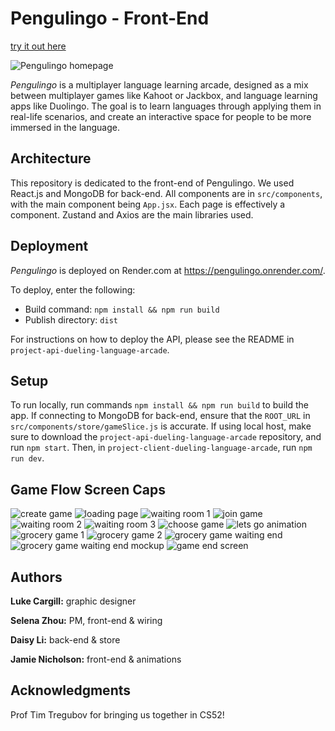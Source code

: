 # Pengulingo - Front-End

[try it out here](https://pengulingo.onrender.com/)

![Pengulingo homepage](./assets/homepage.png)

_Pengulingo_ is a multiplayer language learning arcade, designed as a mix between multiplayer games like Kahoot or Jackbox, and language learning apps like Duolingo. The goal is to learn languages through applying them in real-life scenarios, and create an interactive space for people to be more immersed in the language.

## Architecture

This repository is dedicated to the front-end of Pengulingo. We used React.js and MongoDB for back-end. All components are in `src/components`, with the main component being `App.jsx`. Each page is effectively a component. Zustand and Axios are the main libraries used.

## Deployment

_Pengulingo_ is deployed on Render.com at https://pengulingo.onrender.com/.

To deploy, enter the following:
- Build command: `npm install && npm run build`
- Publish directory: `dist`

For instructions on how to deploy the API, please see the README in `project-api-dueling-language-arcade`.

## Setup

To run locally, run commands `npm install && npm run build` to build the app. If connecting to MongoDB for back-end, ensure that the `ROOT_URL` in `src/components/store/gameSlice.js` is accurate. If using local host, make sure to download the `project-api-dueling-language-arcade` repository, and run `npm start`. Then, in `project-client-dueling-language-arcade`, run `npm run dev`.

## Game Flow Screen Caps

![create game](./assets/creategame.png)
![loading page](./assets/loading.png)
![waiting room 1](./assets/waitingroom.png)
![join game](./assets/joingame.png)
![waiting room 2](./assets/waitingroom-nonadmin.png)
![waiting room 3](./assets/waitingroom-admin.png)
![choose game](./assets/choosegame.png)
![lets go animation](./assets/letsgopage.png)
![grocery game 1](./assets/grocerygame-1.png)
![grocery game 2](./assets/grocerygame-2.png)
![grocery game waiting end](./assets/waitendscreen.png)
![grocery game waiting end mockup](./assets/Finished.png)
![game end screen](./assets/gameendscreen.png)

## Authors

**Luke Cargill:** graphic designer

**Selena Zhou:** PM, front-end & wiring

**Daisy Li:** back-end & store

**Jamie Nicholson:** front-end & animations

## Acknowledgments

Prof Tim Tregubov for bringing us together in CS52!